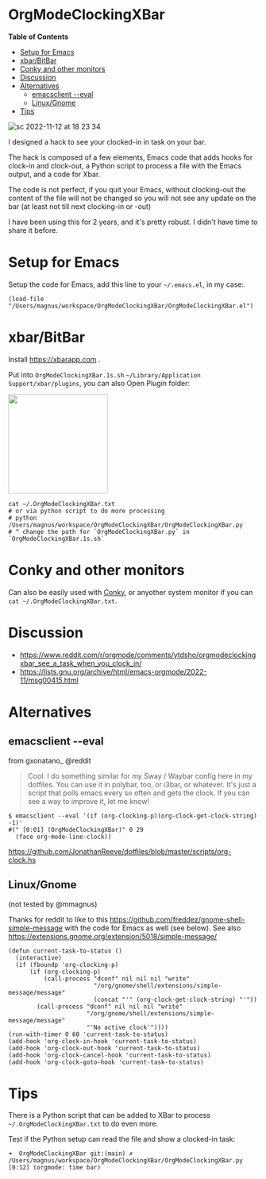 <h1>OrgModeClockingXBar</h1>

<!-- markdown-toc start - Don't edit this section. Run M-x markdown-toc-refresh-toc -->
**Table of Contents**

- [Setup for Emacs](#setup-for-emacs)
- [xbar/BitBar](#xbarbitbar)
- [Conky and other monitors](#conky-and-other-monitors)
- [Discussion](#discussion)
- [Alternatives](#alternatives)
    - [emacsclient --eval](#emacsclient---eval)
    - [Linux/Gnome](#linuxgnome)
- [Tips](#tips)

<!-- markdown-toc end -->

![sc 2022-11-12 at 18 23 34](https://user-images.githubusercontent.com/118740/201486665-a53e8f4f-9450-4be4-953c-5571b30dd033.jpg)

I designed a hack to see your clocked-in in task on your bar.

The hack is composed of a few elements, Emacs code that adds hooks for clock-in and clock-out, a Python script to process a file with the Emacs output, and a code for Xbar.

The code is not perfect, if you quit your Emacs, without clocking-out the content of the file will not be changed so you will not see any update on the bar (at least not till next clocking-in or -out)

I have been using this for 2 years, and it's pretty robust. I didn't have time to share it before.

# Setup for Emacs

Setup the code for Emacs, add this line to your `~/.emacs.el`, in my case:

```emacs-lisp
(load-file "/Users/magnus/workspace/OrgModeClockingXBar/OrgModeClockingXBar.el")
```

# xbar/BitBar
Install https://xbarapp.com .

Put into `OrgModeClockingXBar.1s.sh` `~/Library/Application Support/xbar/plugins`, you can also Open Plugin folder:

<img style="width:200px" src="https://user-images.githubusercontent.com/118740/201487364-c498bc2d-4d90-45d3-bc28-25b68227e3cc.jpg">

	cat ~/.OrgModeClockingXBar.txt
	# or via python script to do more processing 
	# python /Users/magnus/workspace/OrgModeClockingXBar/OrgModeClockingXBar.py
	# ^ change the path for `OrgModeClockingXBar.py` in `OrgModeClockingXBar.1s.sh`


# Conky and other monitors
Can also be easily used with [Conky](https://github.com/brndnmtthws/conky), or anyother system monitor if you can `cat ~/.OrgModeClockingXBar.txt`.

# Discussion

- https://www.reddit.com/r/orgmode/comments/ytdsho/orgmodeclockingxbar_see_a_task_when_you_clock_in/
- https://lists.gnu.org/archive/html/emacs-orgmode/2022-11/msg00415.html

# Alternatives
## emacsclient --eval 
from gxonatano_ @reddit

> Cool. I do something similar for my Sway / Waybar config here in my dotfiles. You can use it in polybar, too, or i3bar, or whatever. It's just a script that polls emacs every so often and gets the clock. If you can see a way to improve it, let me know!

```shell
$ emacsclient --eval '(if (org-clocking-p)(org-clock-get-clock-string) -1)'
#(" [0:01] (OrgModeClockingXBar)" 0 29
  (face org-mode-line-clock))
```

https://github.com/JonathanReeve/dotfiles/blob/master/scripts/org-clock.hs

## Linux/Gnome
(not tested by @mmagnus)

Thanks for reddit to like to this https://github.com/freddez/gnome-shell-simple-message with the code for Emacs as well (see below). See also https://extensions.gnome.org/extension/5018/simple-message/

```emacs-lisp
(defun current-task-to-status ()
  (interactive)
  (if (fboundp 'org-clocking-p)
      (if (org-clocking-p)
          (call-process "dconf" nil nil nil "write"
                        "/org/gnome/shell/extensions/simple-message/message"
                        (concat "'" (org-clock-get-clock-string) "'"))
        (call-process "dconf" nil nil nil "write"
                      "/org/gnome/shell/extensions/simple-message/message"
                      "'No active clock'"))))
(run-with-timer 0 60 'current-task-to-status)
(add-hook 'org-clock-in-hook 'current-task-to-status)
(add-hook 'org-clock-out-hook 'current-task-to-status)
(add-hook 'org-clock-cancel-hook 'current-task-to-status)
(add-hook 'org-clock-goto-hook 'current-task-to-status)
```


# Tips

There is a Python script that can be added to XBar to process `~/.OrgModeClockingXBar.txt` to do even more.

Test if the Python setup can read the file and show a clocked-in task:

	➜  OrgModeClockingXBar git:(main) ✗ /Users/magnus/workspace/OrgModeClockingXBar/OrgModeClockingXBar.py
	[0:12] (orgmode: time bar)

